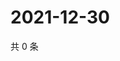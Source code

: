 # 2021-12-30

共 0 条

<!-- BEGIN WEIBO -->
<!-- 最后更新时间 Thu Dec 30 2021 06:09:12 GMT+0800 (China Standard Time) -->

<!-- END WEIBO -->
